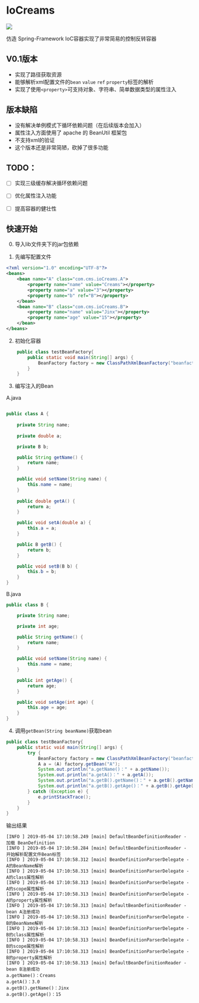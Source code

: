 # IoCreams

![](https://img.shields.io/badge/Version-0.1-green.svg)

仿造 Spring-Framework IoC容器实现了非常简易的控制反转容器


## V0.1版本
* 实现了路径获取资源
* 能够解析xml配置文件的``bean`` ``value`` ``ref`` ``property``标签的解析
* 实现了使用``<property>``可支持对象、字符串、简单数据类型的属性注入


## 版本缺陷
* 没有解决单例模式下循环依赖问题（在后续版本会加入）
* 属性注入方面使用了 apache 的 BeanUtil 框架包
* 不支持xml的验证
* 这个版本还是非常简陋，砍掉了很多功能


## TODO：
+ [ ] 实现三级缓存解决循环依赖问题
+ [ ] 优化属性注入功能
+ [ ] 提高容器的健壮性


## 快速开始

0. 导入lib文件夹下的jar包依赖

1. 先编写配置文件

```xml
<?xml version="1.0" encoding="UTF-8"?>
<beans>
    <bean name="A" class="com.cms.ioCreams.A">
        <property name="name" value="Creams"></property>
        <property name="a" value="3"></property>
        <property name="b" ref="B"></property>
    </bean>
    <bean name="B" class="com.cms.ioCreams.B">
        <property name="name" value="Jinx"></property>
        <property name="age" value="15"></property>
    </bean>
</beans>
```

2. 初始化容器
```java
    public class testBeanFactory{
        public static void main(String[] args) {
            BeanFactory factory = new ClassPathXmlBeanFactory("beanfactory.xml");
        }
    }
```

3. 编写注入的Bean

A.java
```java

public class A {
    
    private String name;
    
    private double a;

    private B b;

    public String getName() {
        return name;
    }

    public void setName(String name) {
        this.name = name;
    }
    
    public double getA() {
        return a;
    }

    public void setA(double a) {
        this.a = a;
    }

    public B getB() {
        return b;
    }

    public void setB(B b) {
        this.b = b;
    }
}

```

B.java
```java
public class B {

    private String name;

    private int age;

    public String getName() {
        return name;
    }

    public void setName(String name) {
        this.name = name;
    }

    public int getAge() {
        return age;
    }

    public void setAge(int age) {
        this.age = age;
    }
}

```

4. 调用``getBean(String beanName)``获取bean
```java
public class testBeanFactory{
    public static void main(String[] args) {
        try {
            BeanFactory factory = new ClassPathXmlBeanFactory("beanfactory.xml");
            A a = (A) factory.getBean("A");
            System.out.println("a.getName()：" + a.getName());
            System.out.println("a.getA()：" + a.getA());
            System.out.println("a.getB().getName()：" + a.getB().getName());
            System.out.println("a.getB().getAge()：" + a.getB().getAge());
        } catch (Exception e) {
            e.printStackTrace();
        }
    }
}

```

输出结果
```
[INFO ] 2019-05-04 17:10:58.249 [main] DefaultBeanDefinitionReader - 加载 BeanDefinition
[INFO ] 2019-05-04 17:10:58.284 [main] DefaultBeanDefinitionReader - 开始解析配置文件Bean标签
[INFO ] 2019-05-04 17:10:58.312 [main] BeanDefinitionParserDelegate - A的BeanName解析
[INFO ] 2019-05-04 17:10:58.313 [main] BeanDefinitionParserDelegate - A的class属性解析
[INFO ] 2019-05-04 17:10:58.313 [main] BeanDefinitionParserDelegate - A的scope属性解析
[INFO ] 2019-05-04 17:10:58.313 [main] BeanDefinitionParserDelegate - A的property属性解析
[INFO ] 2019-05-04 17:10:58.313 [main] DefaultBeanDefinitionReader - bean A注册成功
[INFO ] 2019-05-04 17:10:58.313 [main] BeanDefinitionParserDelegate - B的BeanName解析
[INFO ] 2019-05-04 17:10:58.313 [main] BeanDefinitionParserDelegate - B的class属性解析
[INFO ] 2019-05-04 17:10:58.313 [main] BeanDefinitionParserDelegate - B的scope属性解析
[INFO ] 2019-05-04 17:10:58.313 [main] BeanDefinitionParserDelegate - B的property属性解析
[INFO ] 2019-05-04 17:10:58.313 [main] DefaultBeanDefinitionReader - bean B注册成功
a.getName()：Creams
a.getA()：3.0
a.getB().getName()：Jinx
a.getB().getAge()：15

```



